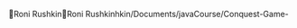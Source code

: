 Roni Rushkin                                          R o n i   R u s h k i n   h k i n / D o c u m e n t s / j a v a C o u r s e / C o n q u e s t - G a m e - 
